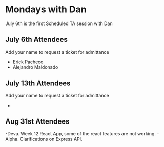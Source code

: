 # Mondays with Dan

July 6th is the first Scheduled TA session with Dan

## July 6th Attendees

Add your name to request a ticket for admittance

 - Erick Pacheco
 - Alejandro Maldonado

 ## July 13th Attendees

Add your name to request a ticket for admittance

 -
 ## Aug 31st Attendees
 
 -Deva.
  Week 12 React App, some of the react features are not working.
  -Alpha.
  Clarifications on Express API.
 